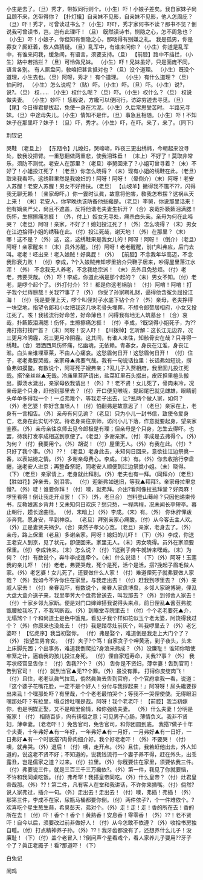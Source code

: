 <!-- { "loadSidebar": true } -->
小生是去了。（旦）秀才，带奴同行则个。（小生）吓！小娘子差矣。我自家妹子尙且顾不来，怎带得你？
【扑灯蛾】自亲妹不见影，自亲妹不见影，他人怎周庇？
（旦）吓！秀才，可曾读过书么？（小生）吓吓，秀才家何书不读？那书不览？倒说我可曾读书，岂，岂有此理吓！（旦）
旣然读诗书，恻隐之心，怎不周急也？
（小生）吓！小娘子，你但知有恻隐之心，那晓得有别嫌之礼。
我是孤男，你是寡女？厮赶着，敎人做猜疑。（旦）乱军中，有谁来问你？（小生）你道是乱军中，有谁来问我，缓急间，有语言，须要支持。（旦）
【前腔】路中不挡拦，（小生）路中若挡拦？（旦）可怜做兄妹。
（小生）吓！兄妹虽好，只是面庞不同，语言各别。
有人厮盘问，敎咱把甚言抵对也？（旦）没个道理。
（小生）旣没个道理，小生去也。（旦）阿呀，秀才！
有个道理。
（小生）有什么道理？（旦）
怕问时，
（小生）怎么说呢？（贴）吓。（小生）吓。（旦）吓。（小生）说?，说?。（旦）
权......
（小生）权什么呢？（旦）吓。（小生）权什么？（旦）
权说做夫妻。
（小生）妙吓！
恁般说，方纔可以便同行，访踪穷迹去寻觅。（旦）
【尾】今日得君提拔起，免使一身在污泥。（小生）久后常思受苦时。
半路兄寻妹。（旦）中途母失儿。（小生）情知不是伴。（旦）事急且相随。（小生）吓！不知妹子在那里吓？妹子！（旦）吓，秀才。（小生）吓，在吓。来了，来了。（同下）
 
荆钗记
 
哭鞋
（老旦上）
【东瓯令】儿媳妇，哭啼啼，昨夜三更出绣帏，今朝起来没寻处，敎我没把臂。一重愁翻做两重悲，使我泪珠垂！
（末上）不好了！莫取非常乐，须防不测忧。老安人在那里？（老旦）李舅回来了？小姐可曾寻着？（末）不好了！小姐投江死了！（老旦）你怎么晓得？（末）现有小姐的绣鞋在此。（老旦）取来我看吓。这绣鞋果然是我媳妇的！阿呀！阿呀！（晕倒介）（末）阿呀！老安人苏醒！老安人苏醒！男女不好搀扶。（老旦）
【山坡羊】撇得我不尶不??，闪得我无聊无赖！〔亲家母吓，〕你一霎时认眞，故意将他害，敎我怎布摆？这祸从天上来！
（末）老安人，你早晚也该防备他些纔是。（老旦）李舅，你说那里话来！
他有嫡亲严父，尙且不遮盖，反将他谐老夫妻生拆开？（合）哀哉扑簌簌泪满腮！伤怀，生擦擦痛怎捱！
（外，付上）姣女无寻处，痛杀白头亲。亲母为何在此啼哭？（老旦）阿呀！亲家，不好了！媳妇投江死了！（外）怎么晓得？（末）男女在江边拾得小姐的绣鞋在此。（付）投江死哉，谢天地！（外）在那里？（末）哪！这不是？（外）这，这，这绣鞋果是我女儿的！阿呀！阿呀！（倒介）（老旦）阿呀！亲家醒来！（末）员外苏醒。（付）阿呀！老老醒醒，前门叫弗应，后门去叫。老老！呸出来！老入娘贼！好臭屁！（外）
【前腔】不念我年华高迈，不念我形衰力败！
（付）李成，?个入娘贼弗知啰里拾介只鞋子居来，吵得屋里落江水浑！（外）
不念我无人养老，不念我绝宗派！
（末）员外且免愁烦。（付）老老，弗要哭哉。（外）吓！李成，你道此祸是那个起的？（末）男女不知。（付）老老，是啰个起个了。（外打付介）??！
都是你这老祸胎！
（付）阿唷！阿唷！打子我个烂痔膀哉！关我??事了？（外）
你受了孙家聘礼财，逼得他含寃负屈投江海！
（付）我是要俚上天，啰个叫俚对子水底下钻个介？（外）亲母，老夫挣得一块空地，指望令郞和小女把我这几块老骨头埋葬，不想令郞赘居相府，小女又投江死了。咳！我钱流行好命苦，好命薄也！
闪得我有地无人筑墓台！（合）哀哉，扑簌簌泪满腮！伤怀，生擦擦痛怎捱！
（付）李成，?旣饶得小姐死子，为??弗打捞打捞尸首？（末）阿呀！安人吓！
【川拨棹】乞听解：这长江无边界，况三更月冷阴霾，况三更月冷阴霾。这其间，有谁人来往，知骸骨安在哉？只寻得一绣鞋。（合）泪洒西风伤怀痛，忆幽魂，无依赖。青春女，身丧在江淮，身丧江淮。白头亲谁埋草莱，不由人心痛哀。这愁眉何日开！这愁眉何日开！
（付）住子，老老弗要哭哉，亲家母▲弗要气哉。我有一句说话拉里：长话弗如短说，捞鱼弗如摸鳖。有数说个，阿哥死子嫂弗亲；?厾儿子入赘相府，我里囡儿投江死哉。搭?亲丝丝▲无哉。冷庙里菩萨请出，盐菜缸里石头掇出，皮匠担里楦头搬出，脚汤水濊出，亲家母依我请出！（外）?！老不贤！女儿死了，骨肉未冷，况亲母是个只身，赶他到那里去？（付）开口便见喉咙，提起尾巴就见雌雄，眼睛前头单单多得我一个！一点弗难个，等我走子出去，让?厾两个做人家，如何？（外）老乞婆！你好含血喷人！（付）怕翻弗是故意思了！（老旦）亲家在上，老身有一言相吿。（外）亲母有何见谕？（老旦）只为小儿一封书信，致使令爱身亡，老身在此实切不安。待老身亲往京师，访问小儿下落，作意就要起身，望亲家鉴察。（外）亲母亲往京师去见令郞极是有理；但亲母是个只身，怎生去得吓。也罢，待我打发李成相送到京便了。（老旦）多谢亲家。（付）李成是去弗得个。（外）为何？（付）我要用个。（外）胡说！（付）屋里无人。（外）有我在此。（付）?只好了我个事。（外）??！（老旦）老身此去，未知何日回来，意欲往江边祭奠一番，以表姑媳之情。（外）多谢亲母费心。李成。（末）有。（外）你去收拾行李盘纒，送老安人进京；再整备祭祀，同老安人顺便到江边祭奠小姐。（末）晓得。（下）（老旦）亲家请上，老身就此拜别。（外）老夫也有一拜。（同拜介）（老旦）
【胜如花】辞亲去，别泪零。
（付）迎新弗如送旧，等我▲拜拜?。亲家母拉里怠慢?。（外）唗！谁要你拜！（付）噢，就弗拜。介出?看阿像拉厾拜堂？好肉麻！啰里看得！倒让我走开点罢！（下）（外，老旦合）
岂料登山蓦岭？只因他递柬传书，反敎娘离乡背井！又未知何日欢庆？愁只愁，一程两程，况未闻长亭短亭。暮止朝行，趱长途曲径。
（付，末暗上）（外）李成。（末）有。（外）
你休辞惮跋涉奔竞。愿身安，早到神京。
（老旦）拜别亲家心痛酸。（付）从今客去主人欢。（外）正是妻贤夫祸少。（合）果然子孝父心宽。（老旦）亲家，老身去了。（外）亲母，路上保重（老旦）多谢亲家。阿呀！媳妇的儿吓！（下）（外）李成，你送王老安人到京，见了状元，卽便回来。家里无人。（末）男女晓得。员外在家须要保重。（付）李成转来。（末）怎么说？（付）?送到子奔牛就转来嘿哉。（末）为何？（付）有数说个，奔牛李成连牵个。（末）什么说话！（下）（外）阿呀！玉莲我的亲儿吓！（付）老老，弗要哭哉，死个是死，活个是活，搭?挽起子眉毛做人家。（外）老乞婆！女儿死了，还要做什么人家！（付）难道俚死子就弗要做人家哉？（外）我如今不许你住在家里，与我走出去！（付）赶我到啰里去？（外）亲戚人家去！（付）亲眷厾吓，有数说个，亲眷人家盘博盘，乡邻人家碗博碗，俚厾大盘大盒介送子来，我里荸荠大个盘弗曾送去，叫我那去？（外）到邻舍人家去！（付）十家乡邻九家断。便是对门口婶婶搭我说得头来点，前日俚厾▲酱荳弗躭甑腰拉我吃了，不我骂断哉。（外）到庵堂寺院里去！（付）个个老老要死▲介，无塌煞个！个和尙道士是色中饿鬼，看见子我个样如花似玉个老太婆，阿饶得我过个？（外）你原来也没处去！（付）我是踏尽灶前灰个，叫我啰里去？（外）老乞婆吓！
【忆虎序】我当初娶你。
（付）弗是娶个，难道倒是我走上大门个了？（外）
指望生男育女。
（付）夹子?个笃！自家贪子个呷黄汤，到子夜头，头未上床脚先困；个出事务，难道我倒爬拉?身浪来弗成？（外）没廉耻！
谁知你暗使牢笼之计，逼勒我的孩儿投江身死。
（付）俚自家短寿命，关我??事？（外）
我写状经官呈吿你！
（付）吿我??个？（外）
吿你是不贤妇，薄幸妻！吿到官司！吿到官司！
（付）就到当官▲无??个罪。（外）虽没有罪，
打得你皮绽肉飞！
（付）且住，老老认眞气拉厾，倘然眞眞去吿到官府，个个官府拿我一看，说道：『这个婆子花嘴花脸，一定不是个好人！分付与我拶起来！』阿呀呀！尿头纔要拶出来厾！个嘿那处吓？有里哉，个个老老最怕哭个；等我不一哭俚使使。无得眼泪嘿那处吓？有拉里，塌点馋吐嘿是哉。阿呀！我个老老吓！
【前腔】我当初嫁你，也是明媒正娶，又不是暗里偷情，和你强结夫妻。
（外）什么夫妻！分明是寃家！（付）
相随百步，尙有徘徊之意；可见男子心肠，薄情负义。我非不贤妇，薄幸妻。〔老老吓！〕免吿官司，免吿官司，和你团圆到底。
我搭?做子十年个夫妻，十年弗好▲有一年好，一年弗好▲有一月好，一月弗好▲有一日好，一日弗好▲有一个时辰搭?肉骨肉细介好。我个好老老吓！（外）不要哭！（付）噢，就弗哭。（外）退后！（付）噢，走开点。（外）且住，我若赶他出去，外人知道的，说这老不贤不好；不知道的，说我钱流行一个妻子养不得，赶在外头，出乖露丑，岂是儒家之道？过来。（付）拉里。（外）你旣要住在家里，须要依我三件。（付）弗要说三件，就是三百三千三万纔依?。（外）第一件，我见了你就要恼，不许和我同桌吃饭。（付）弗希罕！我搭皇帝同吃。（外）什么皇帝？（付）灶君皇帝哉那。（外）??！第二件，凡有客人在堂和我讲话，不许你来插嘴。（付）倘然?说人家弗过，插介一句。（外）走出去！走出去！（付）噢，弗插！弗插！（外）那第三件，李成不在家，尿瓶马桶都要你倒。（付）两件依子?，个一件难依个。?欢喜吃个星生葱生蒜，希臭彭天，弗对个。（外）走！走！走！香的所在去！香的所在去！（付）吓！香个！香个！黄熟香！安息香！零零香！（外）??！老不贤吓！自今以后，须要改过前非做好人！（付）从今怎敢不依遵？（外）收拾书房独自睡。（付）打点精神养子孙。（外）??！我牙齿都没有了，还想养什么儿子！没廉耻！（下）（付）盖个老冒入！?倒问声个星看戏个，看人家养儿子要用??牙子个了？眞正老魇子！看?那道吓！（下）
 
白兔记
 
闹鸡
